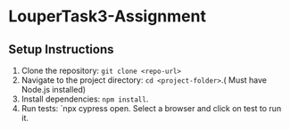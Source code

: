 # LouperTask3-Assignment

## Setup Instructions
1. Clone the repository: `git clone <repo-url>`
2. Navigate to the project directory: `cd <project-folder>`.( Must have Node.js installed)
3. Install dependencies: `npm install`.
4. Run tests: `npx cypress open.  Select a browser and click on test to run it.


